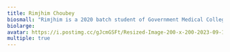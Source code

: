 ```yaml
---
title: Rimjhim Choubey
biosmall: "Rimjhim is a 2020 batch student of Government Medical College, Ratlam"
biolarge:
avatar: https://i.postimg.cc/gJcmGSFt/Resized-Image-200-x-200-2023-09-15-17-02-21-1764.webp
multiple: true
---
```

